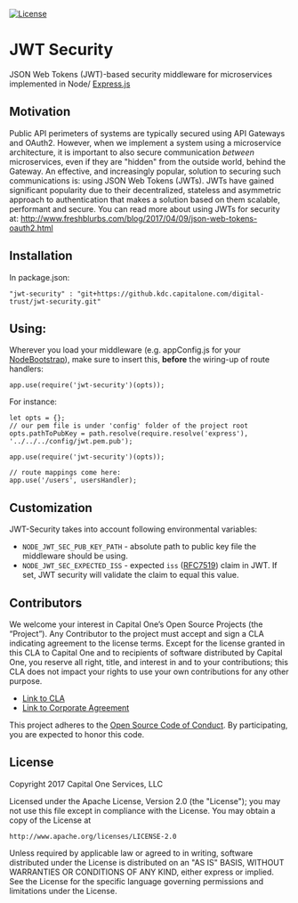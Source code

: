 [![License](https://img.shields.io/badge/license-Apache%202-blue.svg)](https://www.apache.org/licenses/LICENSE-2.0)

# JWT Security

JSON Web Tokens (JWT)-based security middleware for microservices implemented in Node/
[Express.js](https://expressjs.com/)

## Motivation 

Public API perimeters of systems are typically secured using API Gateways and OAuth2. However, when we implement a system using a microservice architecture, it is important to also secure communication *between* microservices, even if they are "hidden" from the outside world, behind the Gateway. An effective, and increasingly popular, solution to securing such communications is: using JSON Web Tokens (JWTs). JWTs have gained significant popularity due to their decentralized, stateless and asymmetric approach to authentication that makes a solution based on them scalable, performant and secure.  You can read more about using JWTs for security at: http://www.freshblurbs.com/blog/2017/04/09/json-web-tokens-oauth2.html

## Installation

In package.json:

```
"jwt-security" : "git+https://github.kdc.capitalone.com/digital-trust/jwt-security.git"
```

## Using:

Wherever you load your middleware (e.g. appConfig.js for your
[NodeBootstrap](http://nodebootstrap.io)), make sure to insert this, **before**
the wiring-up of route handlers:

```
app.use(require('jwt-security')(opts));
```

For instance:

```
let opts = {};
// our pem file is under 'config' folder of the project root
opts.pathToPubKey = path.resolve(require.resolve('express'), '../../../config/jwt.pem.pub');

app.use(require('jwt-security')(opts));

// route mappings come here:
app.use('/users', usersHandler);
```

## Customization

JWT-Security takes into account following environmental variables:

- `NODE_JWT_SEC_PUB_KEY_PATH` - absolute path to public key file the middleware
  should be using.
- `NODE_JWT_SEC_EXPECTED_ISS` - expected `iss` ([RFC7519](https://tools.ietf.org/html/rfc7519#section-4.1.1)) claim in JWT. If set, JWT
  security will validate the claim to equal this value.

## Contributors

We welcome your interest in Capital One’s Open Source Projects (the
“Project”). Any Contributor to the project must accept and sign a CLA
indicating agreement to the license terms. Except for the license
granted in this CLA to Capital One and to recipients of software
distributed by Capital One, you reserve all right, title, and interest
in and to your contributions; this CLA does not impact your rights to
use your own contributions for any other purpose.

- [Link to CLA](https://docs.google.com/forms/d/19LpBBjykHPox18vrZvBbZUcK6gQTj7qv1O5hCduAZFU/viewform)
- [Link to Corporate Agreement](https://docs.google.com/forms/d/e/1FAIpQLSeAbobIPLCVZD_ccgtMWBDAcN68oqbAJBQyDTSAQ1AkYuCp_g/viewform?usp=send_form)

This project adheres to the
[Open Source Code of Conduct](http://www.capitalone.io/codeofconduct/). By
participating, you are expected to honor this code.


## License

Copyright 2017 Capital One Services, LLC

Licensed under the Apache License, Version 2.0 (the "License");
you may not use this file except in compliance with the License.
You may obtain a copy of the License at

    http://www.apache.org/licenses/LICENSE-2.0

Unless required by applicable law or agreed to in writing, software
distributed under the License is distributed on an "AS IS" BASIS,
WITHOUT WARRANTIES OR CONDITIONS OF ANY KIND, either express or implied.
See the License for the specific language governing permissions and limitations under the License.
